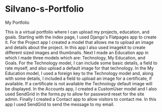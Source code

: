 # Silvano-s-Portfolio
My Portfolio

This is a virtual portfolio where I can upload my projects, education, and goals. Starting with the index page, I used Django's Flatpages app to create it. For the Project app I created a model that allows me to upload an image and details about the project. In this app I also used imagekit to create different sized images and thumbnails. Next I made an Education app in which I made three models which are: Technology, My Education, and Goals. For the Technology model, I can include some basic details, a field to rate myself, and also upload a default image for that technology. In the My Education model, I used a foreign key to the Technology model and, along with some details, I included a field to upload an image for a certificate, if available. If a certificate is not available the Technology default image will be displayed. In the Accounts app, I created a CustomUser model and I also used SendGrid in the forms.py to allow for password reset for the site admin. Finally I created a Contact app to allow visitors to contact me. In this app I used SendGrid to send the message to my email.
